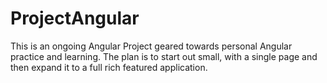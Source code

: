 # ProjectAngular

This is an ongoing Angular Project geared towards personal Angular practice and learning. The plan is to start out small, with a single page and then expand it to a full rich featured application. 
